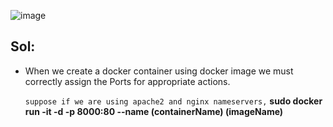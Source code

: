 ![image](https://github.com/januo-org/proof-of-concepts/assets/91359308/25a69358-d74e-4aa3-ad3a-981657afac3c)

Sol:
----

 - When we create a docker container using docker image we must correctly assign the Ports for appropriate actions.

   `suppose if we are using apache2 and nginx nameservers,`
       **sudo docker run -it -d -p 8000:80 --name (containerName) (imageName)**

